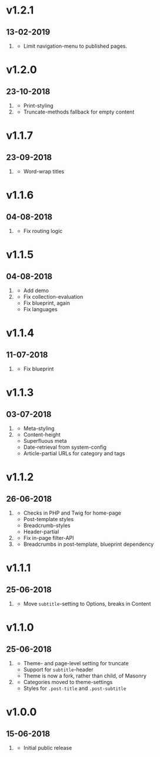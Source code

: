 # v1.2.1
##  13-02-2019

1. [](#improved)
    * Limit navigation-menu to published pages.

# v1.2.0
##  23-10-2018

1. [](#new)
    * Print-styling
2. [](#improved)
    * Truncate-methods fallback for empty content

# v1.1.7
##  23-09-2018

1. [](#bugfix)
    * Word-wrap titles

# v1.1.6
##  04-08-2018

1. [](#bugfix)
    * Fix routing logic

# v1.1.5
##  04-08-2018

1. [](#new)
    * Add demo
2. [](#bugfix)
    * Fix collection-evaluation
    * Fix blueprint, again
    * Fix languages

# v1.1.4
##  11-07-2018

1. [](#bugfix)
    * Fix blueprint

# v1.1.3
##  03-07-2018

1. [](#improved)
    * Meta-styling
2. [](#bugfix)
    * Content-height
    * Superfluous meta
    * Date-retrieval from system-config
    * Article-partial URLs for category and tags

# v1.1.2
##  26-06-2018

1. [](#improved)
    * Checks in PHP and Twig for home-page
    * Post-template styles
    * Breadcrumb-styles
    * Header-partial
2. [](#bugfix)
    * Fix in-page filter-API
3. [](#new)
    * Breadcrumbs in post-template, blueprint dependency

# v1.1.1
##  25-06-2018

1. [](#bugfix)
    * Move `subtitle`-setting to Options, breaks in Content

# v1.1.0
##  25-06-2018

1. [](#new)
    * Theme- and page-level setting for truncate
    * Support for `subtitle`-header
    * Theme is now a fork, rather than child, of Masonry
2. [](#improved)
    * Categories moved to theme-settings
    * Styles for `.post-title` and `.post-subtitle`

# v1.0.0
##  15-06-2018

1. [](#new)
    * Initial public release
